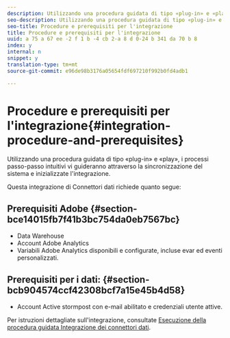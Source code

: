 ```yaml
---
description: Utilizzando una procedura guidata di tipo «plug-in» e «play», i processi passo-passo intuitivi vi guideranno attraverso la sincronizzazione del sistema e inizializzate l'integrazione.
seo-description: Utilizzando una procedura guidata di tipo «plug-in» e «play», i processi passo-passo intuitivi vi guideranno attraverso la sincronizzazione del sistema e inizializzate l'integrazione.
seo-title: Procedure e prerequisiti per l'integrazione
title: Procedure e prerequisiti per l'integrazione
uuid: a 75 a 67 ee -2 f 1 b -4 cb 2-a 8 d 0-24 b 341 da 70 b 8
index: y
internal: n
snippet: y
translation-type: tm+mt
source-git-commit: e96de98b3176a05654fdf697210f992b0fd4adb1

---
```



# Procedure e prerequisiti per l'integrazione{#integration-procedure-and-prerequisites}

Utilizzando una procedura guidata di tipo «plug-in» e «play», i processi passo-passo intuitivi vi guideranno attraverso la sincronizzazione del sistema e inizializzate l'integrazione.

Questa integrazione di Connettori dati richiede quanto segue:

## Prerequisiti Adobe {#section-bce14015fb7f41b3bc754da0eb7567bc}

* Data Warehouse
* Account Adobe Analytics
* Variabili Adobe Analytics disponibili e configurate, incluse evar ed eventi personalizzati.

## Prerequisiti per i dati: {#section-bcb904574ccf42308bcf7a15e45b4d58}

* Account Active stormpost con e-mail abilitato e credenziali utente attive.

Per istruzioni dettagliate sull'integrazione, consultate [Esecuzione della procedura guidata Integrazione dei connettori dati](../datran-integration-overview/t-datran-wizard.md#task-72b844fe0f7a44d9acf3eb8f9f7ecb5a).
